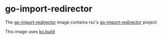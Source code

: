 # go-import-redirector

The [go-import-redirector](https://gitea.elara.ws/Elara6331/-/packages/container/go-import-redirector/latest) image contains rsc's [go-import-redirector](https://github.com/rsc/go-import-redirector) project

This image uses [ko.build](https://ko.build)
